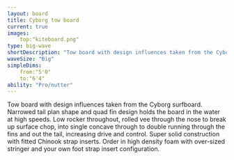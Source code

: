 ```yaml
---
layout: board
title: Cyborg tow board
current: true
images:
    top:"kiteboard.png"
type: big-wave
shortDescription: "Tow board with design influences taken from the Cyborg surfboard"
waveSize: "Big"
simpleDims:
    from:"5'0"
    to:"6'4"
ability: "Pro/nutter"
---
```

Tow board with design influences taken from the Cyborg surfboard. Narrowed tail plan shape and quad fin design holds the board in the water at high speeds. Low rocker throughout, rolled vee through the nose to break up surface chop, into single concave through to double running through the fins and out the tail, increasing drive and control. Super solid construction with fitted Chinook strap inserts. Order in high density foam with over-sized stringer and your own foot strap insert configuration.
